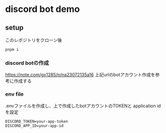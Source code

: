 # discord bot demo

## setup

このレポジトリをクローン後

```zhs
pnpm i
```

### discord botの作成

<https://note.com/gx1285/n/na23072135a16>
上記urlのbotアカウント作成を参考に作成する

### env file

.envファイルを作成し、上で作成したbotアカウントのTOKENと application idを設定

```env
DISCORD_TOKEN=your-app-token
DISCORD_APP_ID=your-app-id
```
